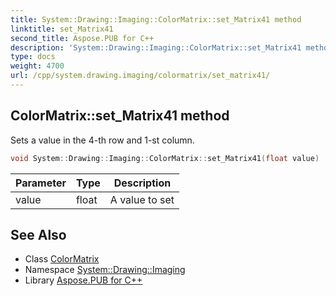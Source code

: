 ```yaml
---
title: System::Drawing::Imaging::ColorMatrix::set_Matrix41 method
linktitle: set_Matrix41
second_title: Aspose.PUB for C++
description: 'System::Drawing::Imaging::ColorMatrix::set_Matrix41 method. Sets a value in the 4-th row and 1-st column in C++.'
type: docs
weight: 4700
url: /cpp/system.drawing.imaging/colormatrix/set_matrix41/
---
```

## ColorMatrix::set_Matrix41 method


Sets a value in the 4-th row and 1-st column.

```cpp
void System::Drawing::Imaging::ColorMatrix::set_Matrix41(float value)
```


| Parameter | Type | Description |
| --- | --- | --- |
| value | float | A value to set |

## See Also

* Class [ColorMatrix](../)
* Namespace [System::Drawing::Imaging](../../)
* Library [Aspose.PUB for C++](../../../)
